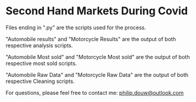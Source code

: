 # Second Hand Markets During Covid

Files ending in ".py" are the scripts used for the process.

"Automobile results" and "Motorcycle Results" are the output of both respective analysis scripts.

"Automobile Most sold" and "Motorcycle Most sold" are the output of both respective most sold scripts.

"Automobile Raw Data" and "Motorcycle Raw Data" are the output of both respective Cleaning scripts.

For questions, please feel free to contact me: philip.douw@outlook.com
